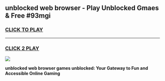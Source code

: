 
## unblocked web browser - Play Unblocked Gmaes & Free #93mgi
<h3>
<a href="https://news.freeplayer.one?title=unblocked_web_browser&ref=24F">CLICK TO PLAY</a></h3>
<hr>

<h3>
<a href="https://news.freeplayer.one?title=unblocked_web_browser&ref=24F">CLICK 2 PLAY</a>
  
</h3>

<a href="https://news.freeplayer.one?title=unblocked_web_browser&ref=24F/"><img src="https://clearcache.store/games.png"></a>


**unblocked web browser games unblocked: Your Gateway to Fun and Accessible Online Gaming**
